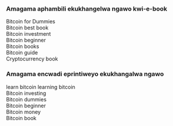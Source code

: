 ### Amagama aphambili ekukhangelwa ngawo kwi-e-book
Bitcoin for Dummies  
Bitcoin best book  
Bitcoin investment  
Bitcoin beginner  
Bitcoin books  
Bitcoin guide  
Cryptocurrency book

### Amagama encwadi eprintiweyo ekukhangalwa ngawo
learn bitcoin                                                                     learning bitcoin  
Bitcoin investing  
Bitcoin dummies  
Bitcoin beginner  
Bitcoin money  
Bitcoin book

